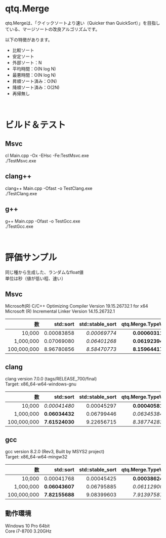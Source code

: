 # qtq.Merge
qtq.Mergeは、「クイックソートより速い（Quicker than QuickSort）」を目指している、マージソートの改良アルゴリズムです。

以下の特徴があります。  
* 比較ソート
* 安定ソート
* 外部ソート：N
* 平均時間：O(N log N)
* 最悪時間：O(N log N)
* 昇順ソート済み：O(N)
* 降順ソート済み：O(2N)
* 再帰無し

<br>

# ビルド＆テスト
## **Msvc**
cl Main.cpp -Ox -EHsc -Fe:TestMsvc.exe  
./TestMsvc.exe  

## **clang++**
clang++ Main.cpp -Ofast -o TestClang.exe  
./TestClang.exe  

## **g++**
g++ Main.cpp -Ofast -o TestGcc.exe  
./TestGcc.exe  

<br>

# 評価サンプル
同じ種から生成した、ランダムなfloat値  
単位は秒（値が低い程、速い）

## **Msvc**
Microsoft(R) C/C++ Optimizing Compiler Version 19.15.26732.1 for x64  
Microsoft (R) Incremental Linker Version 14.15.26732.1  

|数|std::sort|std::stable_sort|qtq.Merge.TypeV|
|-:|-:|-:|-:|
|10,000|0.00083858|*0.00069774*|**0.00060311**|
|1,000,000|0.07069080|*0.06401268*|**0.06192394**|
|100,000,000|8.96780856|*8.58470773*|**8.15964417**|

## **clang**
clang version 7.0.0 (tags/RELEASE_700/final)  
Target: x86_64-w64-windows-gnu  

|数|std::sort|std::stable_sort|qtq.Merge.TypeV|
|-:|-:|-:|-:|
|10,000|*0.00041480*|0.00045297|**0.00040581**|
|1,000,000|**0.06034432**|0.06799446|*0.06345384*|
|100,000,000|**7.61524030**|9.22656715|*8.38774283*|

## **gcc**
gcc version 8.2.0 (Rev3, Built by MSYS2 project)  
Target: x86_64-w64-mingw32  

|数|std::sort|std::stable_sort|qtq.Merge.TypeV|
|-:|-:|-:|-:|
|10,000|0.00041768|0.00045425|**0.00038624**|
|1,000,000|**0.06043607**|0.06795885|*0.06112900*|
|100,000,000|**7.82155688**|9.08399603|*7.91397587*|

## **動作環境**
Windows 10 Pro 64bit  
Core i7-8700 3.20GHz  
